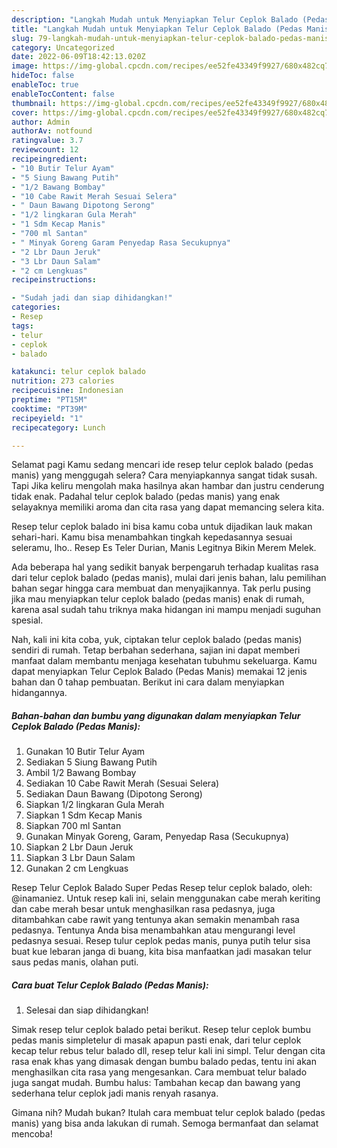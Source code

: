 ```yaml
---
description: "Langkah Mudah untuk Menyiapkan Telur Ceplok Balado (Pedas Manis) yang Bikin Ngiler, Buat Buka Puasa Enak"
title: "Langkah Mudah untuk Menyiapkan Telur Ceplok Balado (Pedas Manis) yang Bikin Ngiler, Buat Buka Puasa Enak"
slug: 79-langkah-mudah-untuk-menyiapkan-telur-ceplok-balado-pedas-manis-yang-bikin-ngiler-buat-buka-puasa-enak
category: Uncategorized
date: 2022-06-09T18:42:13.020Z
image: https://img-global.cpcdn.com/recipes/ee52fe43349f9927/680x482cq70/telur-ceplok-balado-pedas-manis-foto-resep-utama.jpg
hideToc: false
enableToc: true
enableTocContent: false
thumbnail: https://img-global.cpcdn.com/recipes/ee52fe43349f9927/680x482cq70/telur-ceplok-balado-pedas-manis-foto-resep-utama.jpg
cover: https://img-global.cpcdn.com/recipes/ee52fe43349f9927/680x482cq70/telur-ceplok-balado-pedas-manis-foto-resep-utama.jpg
author: Admin
authorAv: notfound
ratingvalue: 3.7
reviewcount: 12
recipeingredient:
- "10 Butir Telur Ayam"
- "5 Siung Bawang Putih"
- "1/2 Bawang Bombay"
- "10 Cabe Rawit Merah Sesuai Selera"
- " Daun Bawang Dipotong Serong"
- "1/2 lingkaran Gula Merah"
- "1 Sdm Kecap Manis"
- "700 ml Santan"
- " Minyak Goreng Garam Penyedap Rasa Secukupnya"
- "2 Lbr Daun Jeruk"
- "3 Lbr Daun Salam"
- "2 cm Lengkuas"
recipeinstructions:

- "Sudah jadi dan siap dihidangkan!"
categories:
- Resep
tags:
- telur
- ceplok
- balado

katakunci: telur ceplok balado 
nutrition: 273 calories
recipecuisine: Indonesian
preptime: "PT15M"
cooktime: "PT39M"
recipeyield: "1"
recipecategory: Lunch

---
```



Selamat pagi Kamu sedang mencari ide resep telur ceplok balado (pedas manis) yang menggugah selera? Cara menyiapkannya sangat tidak susah. Tapi Jika keliru mengolah maka hasilnya akan hambar dan justru cenderung tidak enak. Padahal telur ceplok balado (pedas manis) yang enak selayaknya memiliki aroma dan cita rasa yang dapat memancing selera kita.


Resep telur ceplok balado ini bisa kamu coba untuk dijadikan lauk makan sehari-hari. Kamu bisa menambahkan tingkah kepedasannya sesuai seleramu, lho.. Resep Es Teler Durian, Manis Legitnya Bikin Merem Melek.

Ada beberapa hal yang sedikit banyak berpengaruh terhadap kualitas rasa dari telur ceplok balado (pedas manis), mulai dari jenis bahan, lalu pemilihan bahan segar hingga cara membuat dan menyajikannya. Tak perlu pusing jika mau menyiapkan telur ceplok balado (pedas manis) enak di rumah, karena asal sudah tahu triknya maka hidangan ini mampu menjadi suguhan spesial.


Nah, kali ini kita coba, yuk, ciptakan telur ceplok balado (pedas manis) sendiri di rumah. Tetap berbahan sederhana, sajian ini dapat memberi manfaat dalam membantu menjaga kesehatan tubuhmu sekeluarga. Kamu dapat menyiapkan Telur Ceplok Balado (Pedas Manis) memakai 12 jenis bahan dan 0 tahap pembuatan. Berikut ini cara dalam menyiapkan hidangannya.

<!--inarticleads1-->

##### Bahan-bahan dan bumbu yang digunakan dalam menyiapkan Telur Ceplok Balado (Pedas Manis):

1. Gunakan 10 Butir Telur Ayam
1. Sediakan 5 Siung Bawang Putih
1. Ambil 1/2 Bawang Bombay
1. Sediakan 10 Cabe Rawit Merah (Sesuai Selera)
1. Sediakan  Daun Bawang (Dipotong Serong)
1. Siapkan 1/2 lingkaran Gula Merah
1. Siapkan 1 Sdm Kecap Manis
1. Siapkan 700 ml Santan
1. Gunakan  Minyak Goreng, Garam, Penyedap Rasa (Secukupnya)
1. Siapkan 2 Lbr Daun Jeruk
1. Siapkan 3 Lbr Daun Salam
1. Gunakan 2 cm Lengkuas


Resep Telur Ceplok Balado Super Pedas Resep telur ceplok balado, oleh: @inamaniez. Untuk resep kali ini, selain menggunakan cabe merah keriting dan cabe merah besar untuk menghasilkan rasa pedasnya, juga ditambahkan cabe rawit yang tentunya akan semakin menambah rasa pedasnya. Tentunya Anda bisa menambahkan atau mengurangi level pedasnya sesuai. Resep tulur ceplok pedas manis, punya putih telur sisa buat kue lebaran janga di buang, kita bisa manfaatkan jadi masakan telur saus pedas manis, olahan puti. 

<!--inarticleads2-->

##### Cara buat Telur Ceplok Balado (Pedas Manis):


1. Selesai dan siap dihidangkan!

Simak resep telur ceplok balado petai berikut. Resep telur ceplok bumbu pedas manis simpletelur di masak apapun pasti enak, dari telur ceplok kecap telur rebus telur balado dll, resep telur kali ini simpl. Telur dengan cita rasa enak khas yang dimasak dengan bumbu balado pedas, tentu ini akan menghasilkan cita rasa yang mengesankan. Cara membuat telur balado juga sangat mudah. Bumbu halus: Tambahan kecap dan bawang yang sederhana telur ceplok jadi manis renyah rasanya. 

Gimana nih? Mudah bukan? Itulah cara membuat telur ceplok balado (pedas manis) yang bisa anda lakukan di rumah. Semoga bermanfaat dan selamat mencoba!
